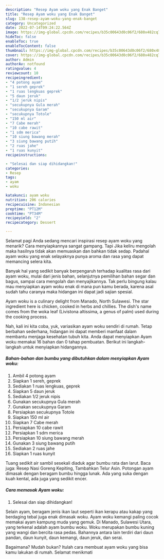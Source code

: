 ```yaml
---
description: "Resep Ayam woku yang Enak Banget"
title: "Resep Ayam woku yang Enak Banget"
slug: 138-resep-ayam-woku-yang-enak-banget
category: Uncategorized
date: 2022-07-14T09:24:22.564Z
image: https://img-global.cpcdn.com/recipes/b35c00643d0c06f2/680x482cq70/ayam-woku-foto-resep-utama.jpg
hideToc: false
enableToc: true
enableTocContent: false
thumbnail: https://img-global.cpcdn.com/recipes/b35c00643d0c06f2/680x482cq70/ayam-woku-foto-resep-utama.jpg
cover: https://img-global.cpcdn.com/recipes/b35c00643d0c06f2/680x482cq70/ayam-woku-foto-resep-utama.jpg
author: Admin
authorAv: notfound
ratingvalue: 4
reviewcount: 10
recipeingredient:
- "4 potong ayam"
- "1 sereh geprek"
- "1 ruas lengkuas geprek"
- "5 daun jeruk"
- "1/2 jeruk nipis"
- "secukupnya Gula merah"
- "secukupnya Garam"
- "secukupnya Totole"
- "150 ml air"
- "7 Cabe merah"
- "10 cabe rawit"
- "1 sdm merica"
- "10 siung bawang merah"
- "3 siung bawang putih"
- "2 ruas jahe"
- "1 ruas kunyit"
recipeinstructions:

- "Selesai dan siap dihidangkan!"
categories:
- Resep
tags:
- ayam
- woku

katakunci: ayam woku 
nutrition: 206 calories
recipecuisine: Indonesian
preptime: "PT12M"
cooktime: "PT34M"
recipeyield: "2"
recipecategory: Dessert

---
```



Selamat pagi Anda sedang mencari inspirasi resep ayam woku yang menarik? Cara menyiapkannya sangat gampang. Tapi Jika keliru mengolah maka hasilnya tidak akan memuaskan dan bahkan tidak sedap. Padahal ayam woku yang enak selayaknya punya aroma dan rasa yang dapat memancing selera kita.


Banyak hal yang sedikit banyak berpengaruh terhadap kualitas rasa dari ayam woku, mulai dari jenis bahan, selanjutnya pemilihan bahan segar dan bagus, sampai cara mengolah dan menyajikannya. Tak perlu bingung kalau mau menyiapkan ayam woku enak di mana pun kamu berada, karena asal sudah tahu caranya maka hidangan ini dapat jadi sajian spesial.

Ayam woku is a culinary delight from Manado, North Sulawesi. The star ingredient here is chicken, cooked in herbs and chillies. The dish&#39;s name comes from the woka leaf (Livistona altissima, a genus of palm) used during the cooking process.


Nah, kali ini kita coba, yuk, variasikan ayam woku sendiri di rumah. Tetap berbahan sederhana, hidangan ini dapat memberi manfaat dalam membantu menjaga kesehatan tubuh kita. Anda dapat menyiapkan Ayam woku memakai 16 bahan dan 0 tahap pembuatan. Berikut ini langkah-langkah untuk menyiapkan hidangannya.

<!--inarticleads1-->

##### Bahan-bahan dan bumbu yang dibutuhkan dalam menyiapkan Ayam woku:

1. Ambil 4 potong ayam
1. Siapkan 1 sereh, geprek
1. Sediakan 1 ruas lengkuas, geprek
1. Siapkan 5 daun jeruk
1. Sediakan 1/2 jeruk nipis
1. Gunakan secukupnya Gula merah
1. Gunakan secukupnya Garam
1. Persiapkan secukupnya Totole
1. Siapkan 150 ml air
1. Siapkan 7 Cabe merah
1. Persiapkan 10 cabe rawit
1. Persiapkan 1 sdm merica
1. Persiapkan 10 siung bawang merah
1. Gunakan 3 siung bawang putih
1. Sediakan 2 ruas jahe
1. Siapkan 1 ruas kunyit


Tuang sedikit air sambil sesekali diaduk agar bumbu rata dan larut. Baca juga: Resep Nasi Goreng Kepiting, Tambahkan Telur Asin. Potongan ayam dimasak dengan beragam bumbu hingga lunak. Ada yang suka dengan kuah kental, ada juga yang sedikit encer. 

<!--inarticleads2-->

##### Cara memasak Ayam woku:


1. Selesai dan siap dihidangkan!

Selain ayam, beragam jenis ikan laut seperti ikan kerapu atau kakap yang berdaging tebal juga enak dimasak woku. Ayam woku kemangi paling cocok memakai ayam kampung muda yang gemuk. Di Manado, Sulawesi Utara, yang terkenal adalah ayam bumbu woku. Woku merupakan bumbu kuning yang wangi dan bercita rasa pedas. Bahannya antara lain terdiri dari daun pandan, daun kunyit, daun kemangi, daun jeruk, dan serai. 

Bagaimana? Mudah bukan? Itulah cara membuat ayam woku yang bisa kamu lakukan di rumah. Selamat menikmati
